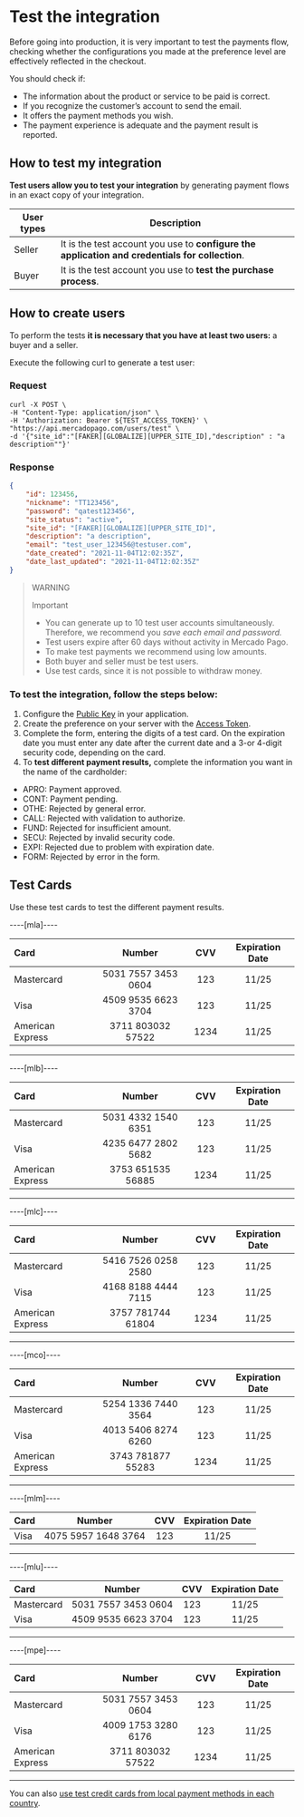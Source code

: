 # Test the integration

Before going into production, it is very important to test the payments flow, checking whether the configurations you made at the preference level are effectively reflected in the checkout.

You should check if:

+ The information about the product or service to be paid is correct.
+ If you recognize the customer’s account to send the email.
+ It offers the payment methods you wish.
+ The payment experience is adequate and the payment result is reported.

## How to test my integration

**Test users allow you to test your integration** by generating payment flows in an exact copy of your integration.

| User types | Description |
| --- | --- |
| Seller | It is the test account you use to **configure the application and credentials for collection**. |
| Buyer | It is the test account you use to **test the purchase process**.<br/> |

## How to create users
To perform the tests **it is necessary that you have at least two users:** a buyer and a seller.

Execute the following curl to generate a test user:

### Request

```curl
curl -X POST \
-H "Content-Type: application/json" \
-H 'Authorization: Bearer ${TEST_ACCESS_TOKEN}' \
"https://api.mercadopago.com/users/test" \
-d '{"site_id":"[FAKER][GLOBALIZE][UPPER_SITE_ID],"description" : "a description""}'
```

### Response

```json
{
    "id": 123456,
    "nickname": "TT123456",
    "password": "qatest123456",
    "site_status": "active",
    "site_id": "[FAKER][GLOBALIZE][UPPER_SITE_ID]",
    "description": "a description",
    "email": "test_user_123456@testuser.com",
    "date_created": "2021-11-04T12:02:35Z",
    "date_last_updated": "2021-11-04T12:02:35Z"
}
```

>WARNING
>
>Important
>
> * You can generate up to 10 test user accounts simultaneously. Therefore, we recommend you _save each email and password._
> * Test users expire after 60 days without activity in Mercado Pago.
> * To make test payments we recommend using low amounts.
> * Both buyer and seller must be test users.
> * Use test cards, since it is not possible to withdraw money.


### To test the integration, follow the steps below:

1. Configure the [Public Key]([FAKER][CREDENTIALS][URL]) in your application.
2. Create the preference on your server with the [Access Token]([FAKER][CREDENTIALS][URL]).
3. Complete the form, entering the digits of a test card. On the expiration date you must enter any date after the current date and a 3-or 4-digit security code, depending on the card.
4. To **test different payment results,** complete the information you want in the name of the cardholder:

- APRO: Payment approved.
- CONT: Payment pending.
- OTHE: Rejected by general error.
- CALL: Rejected with validation to authorize.
- FUND: Rejected for insufficient amount.
- SECU: Rejected by invalid security code.
- EXPI: Rejected due to problem with expiration date.
- FORM: Rejected by error in the form.

## Test Cards

Use these test cards to test the different payment results.

----[mla]----

| Card | Number | CVV | Expiration Date |
| :--- | :---: | :---: | :---: |
| Mastercard | 5031 7557 3453 0604 | 123 | 11/25 |
| Visa | 4509 9535 6623 3704 | 123 | 11/25 |
| American Express | 3711 803032 57522 | 1234 | 11/25 |

------------
----[mlb]----

| Card | Number | CVV | Expiration Date |
| :--- | :---: | :---: | :---: |
| Mastercard | 5031 4332 1540 6351 | 123 | 11/25 |
| Visa | 4235 6477 2802 5682 | 123 | 11/25 |
| American Express | 3753 651535 56885 | 1234 | 11/25 |

------------
----[mlc]----

| Card | Number | CVV | Expiration Date |
| :--- | :---: | :---: | :---: |
| Mastercard | 5416 7526 0258 2580 | 123 | 11/25 |
| Visa | 4168 8188 4444 7115 | 123 | 11/25 |
| American Express | 3757 781744 61804 | 1234 | 11/25 |

------------
----[mco]----

| Card | Number | CVV | Expiration Date |
| :--- | :---: | :---: | :---: |
| Mastercard | 5254 1336 7440 3564 | 123 | 11/25 |
| Visa | 4013 5406 8274 6260 | 123 | 11/25 |
| American Express | 3743 781877 55283 | 1234 | 11/25 |

------------
----[mlm]----

| Card | Number | CVV | Expiration Date |
| :--- | :---: | :---: | :---: |
| Visa | 4075 5957 1648 3764 | 123 | 11/25 |

------------
----[mlu]----

| Card | Number | CVV | Expiration Date |
| :--- | :---: | :---: | :---: |
| Mastercard | 5031 7557 3453 0604 | 123 | 11/25 |
| Visa | 4509 9535 6623 3704 | 123 | 11/25 |

------------
----[mpe]----

| Card | Number | CVV | Expiration Date |
| :--- | :---: | :---: | :---: |
| Mastercard | 5031 7557 3453 0604 | 123 | 11/25 |
| Visa | 4009 1753 3280 6176 | 123 | 11/25 |
| American Express | 3711 803032 57522 | 1234 | 11/25 |

------------

You can also [use test credit cards from local payment methods in each country](https://www.mercadopago[FAKER][URL][DOMAIN]/developers/en/guides/resources/localization/local-cards).